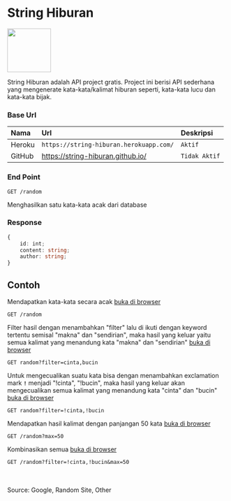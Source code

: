 # String Hiburan

<!-- [![Rest|Api](https://namespaceit.com/uploads/post/image/1602502828.png)](https://www.google.com/search?q=rest+api&oq=rest+api&aqs=chrome.0.69i59j0i512l9.1155j0j9&sourceid=chrome&ie=UTF-8) -->

<!-- [![N|Solid](https://cldup.com/dTxpPi9lDf.thumb.png =250x)](https://nodesource.com/products/nsolid) -->

<img src="https://namespaceit.com/uploads/post/image/1602502828.png" height="100" style="cursor:pointer">

<br>

String Hiburan adalah API project gratis. Project ini berisi API sederhana yang mengenerate kata-kata/kalimat hiburan seperti, kata-kata lucu dan kata-kata bijak.

### Base Url

| Nama   | Url                                     | Deskripsi     |
| :----- | :-------------------------------------- | :------------ |
| Heroku | `https://string-hiburan.herokuapp.com/` | `Aktif`       |
| GitHub | https://string-hiburan.github.io/       | `Tidak Aktif` |

### End Point

```HTTP
GET /random
```

Menghasilkan satu kata-kata acak dari database

### Response

```ts
{
    id: int;
    content: string;
    author: string;
}
```

## Contoh

Mendapatkan kata-kata secara acak [buka di browser](https://string-hiburan.herokuapp.com/random)

```HTTP
GET /random
```

Filter hasil dengan menambahkan "filter" lalu di ikuti dengan keyword tertentu semisal "makna" dan "sendirian", maka hasil yang keluar yaitu semua kalimat yang menandung kata "makna" dan "sendirian" [buka di browser](https://string-hiburan.herokuapp.com/random?filter=makna,sendirian)

```HTTP
GET random?filter=cinta,bucin
```

Untuk mengecualikan suatu kata bisa dengan menambahkan exclamation mark **`!`** menjadi "!cinta", "!bucin", maka hasil yang keluar akan mengecualikan semua kalimat yang menandung kata "cinta" dan "bucin" [buka di browser](https://string-hiburan.herokuapp.com/random?filter=!cinta,!bucin)

```HTTP
GET random?filter=!cinta,!bucin
```

Mendapatkan hasil kalimat dengan panjangan 50 kata [buka di browser](https://string-hiburan.herokuapp.com/random?max=50)

```HTTP
GET /random?max=50
```

Kombinasikan semua [buka di browser](https://string-hiburan.herokuapp.com/random?filter=!cinta,!bucin&max=50)

```HTTP
GET /random?filter=!cinta,!bucin&max=50
```

<br>
<br>
Source: Google, Random Site, Other
